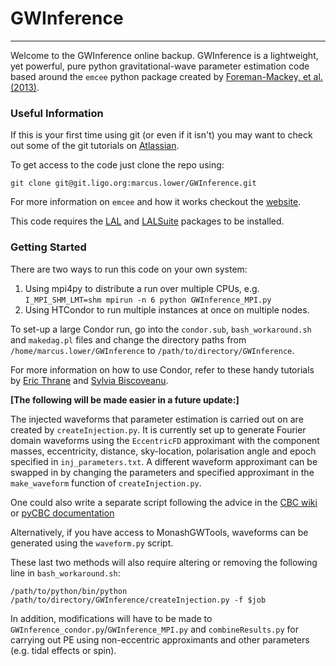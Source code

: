 # GWInference
------

Welcome to the GWInference online backup. GWInference is a lightweight, yet powerful, pure python gravitational-wave parameter estimation code based around the `emcee` python package created by [Foreman-Mackey, et al. (2013)](https://arxiv.org/pdf/1202.3665.pdf).

### Useful Information

If this is your first time using git (or even if it isn't) you may want to check out some of the git tutorials on [Atlassian](https://www.atlassian.com/git).

To get access to the code just clone the repo using:

```
git clone git@git.ligo.org:marcus.lower/GWInference.git
```

For more information on	`emcee` and how it works checkout the [website](http://dfm.io/emcee/current/#).

This code requires the [LAL](http://software.ligo.org/docs/lalsuite/lal/group__lal__python.html) and [LALSuite](http://software.ligo.org/docs/lalsuite/lalsuite/) packages to be installed.

### Getting Started

There are two ways to run this code on your own system: 
1. Using mpi4py to distribute a run over multiple CPUs, e.g. `I_MPI_SHM_LMT=shm mpirun -n 6 python GWInference_MPI.py`
2. Using HTCondor to run multiple instances at once on multiple nodes.

To set-up a large Condor run, go into the `condor.sub`, `bash_workaround.sh` and `makedag.pl` files and change the directory paths from `/home/marcus.lower/GWInference` to `/path/to/directory/GWInference`. 

For more information on how to use Condor, refer to these handy tutorials by [Eric Thrane](http://users.monash.edu.au/~erict/Resources/condor/) and [Sylvia Biscoveanu](http://users.monash.edu.au/~erict/Resources/condor/MyFirstCondor/your%20first%20condor%20submission.html).

**[The following will be made easier in a future update:]**

The injected waveforms that parameter estimation is carried out on are created by `createInjection.py`. It is currently set up to generate Fourier domain waveforms using the `EccentricFD` approximant with the component masses, eccentricity, distance, sky-location, polarisation angle and epoch specified in `inj_parameters.txt`. A different waveform approximant can be swapped in by changing the parameters and specified approximant in the `make_waveform` function of `createInjection.py`.

One could also write a separate script following the advice in the [CBC wiki](https://www.lsc-group.phys.uwm.edu/ligovirgo/cbcnote/Waveforms) or [pyCBC documentation](https://ligo-cbc.github.io/pycbc/latest/html/waveform.html)

Alternatively, if you have access to MonashGWTools, waveforms can be generated using the `waveform.py` script.

These last two methods will also require altering or removing the following line in `bash_workaround.sh`:
```
/path/to/python/bin/python /path/to/directory/GWInference/createInjection.py -f $job
```

In addition, modifications will have to be made to `GWInference_condor.py`/`GWInference_MPI.py` and `combineResults.py` for carrying out PE using non-eccentric approximants and other parameters (e.g. tidal effects or spin).
